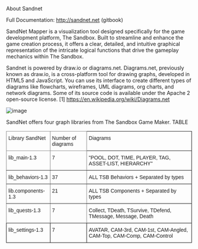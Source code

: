 About Sandnet

Full Documentation: http://sandnet.net (gitbook)

SandNet Mapper is a visualization tool designed specifically for the game development platform, The Sandbox. 
Built to streamline and enhance the game creation process, it offers a clear, detailed, and intuitive graphical representation of the intricate logical functions that drive the gameplay mechanics within The Sandbox.

Sandnet is powered by draw.io or diagrams.net. Diagrams.net, previously known as draw.io, is a cross-platform tool for drawing graphs, developed in HTML5 and JavaScript. 
You can use its interface to create different types of diagrams like flowcharts, wireframes, UML diagrams, org charts, and network diagrams. Some of its source code is available under the Apache 2 open-source license.
[1] https://en.wikipedia.org/wiki/Diagrams.net

![image](https://github.com/danielcampetti/sandnet/assets/82032496/2ea97509-5e44-42f9-9ae7-a11cbe6abc56)

SandNet offers four graph libraries from The Sandbox Game Maker.
TABLE
<style type="text/css">
.tg  {border-collapse:collapse;border-spacing:0;}
.tg td{border-color:black;border-style:solid;border-width:1px;font-family:Arial, sans-serif;font-size:14px;
  overflow:hidden;padding:10px 5px;word-break:normal;}
.tg th{border-color:black;border-style:solid;border-width:1px;font-family:Arial, sans-serif;font-size:14px;
  font-weight:normal;overflow:hidden;padding:10px 5px;word-break:normal;}
.tg .tg-0pky{border-color:inherit;text-align:left;vertical-align:top}
.tg .tg-0lax{text-align:left;vertical-align:top}
</style>
<table class="tg">
<thead>
  <tr>
    <th class="tg-0pky">Library SandNet</th>
    <th class="tg-0pky">Number of diagrams</th>
    <th class="tg-0lax">Diagrams</th>
  </tr>
</thead>
<tbody>
  <tr>
    <td class="tg-0pky">lib_main-1.3</td>
    <td class="tg-0pky">7</td>
    <td class="tg-0lax">"POOL, DOT, TIME, PLAYER, TAG, ASSET-LIST, HIERARCHY"</td>
  </tr>
  <tr>
    <td class="tg-0pky">lib_behaviors-1.3</td>
    <td class="tg-0pky">37</td>
    <td class="tg-0lax">ALL TSB Behaviors + Separated by types</td>
  </tr>
  <tr>
    <td class="tg-0pky">lib.components-1.3</td>
    <td class="tg-0pky">21</td>
    <td class="tg-0lax">ALL TSB Components + Separated by types</td>
  </tr>
  <tr>
    <td class="tg-0pky">lib_quests-1.3</td>
    <td class="tg-0pky">7</td>
    <td class="tg-0lax">Collect, TDeath, TSurvive, TDefend, TMessage, Message, Death</td>
  </tr>
  <tr>
    <td class="tg-0lax">lib_settings-1.3</td>
    <td class="tg-0lax">7</td>
    <td class="tg-0lax">AVATAR, CAM-3rd, CAM-1st, CAM-Angled, CAM-Top, CAM-Comp, CAM-Control</td>
  </tr>
</tbody>
</table>

